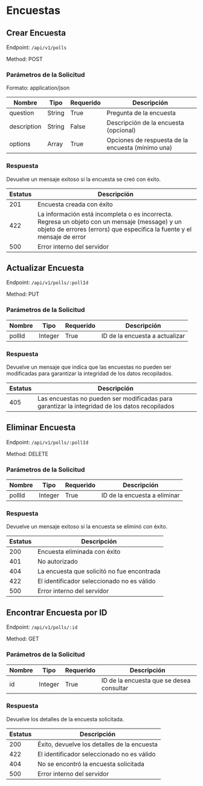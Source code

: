 # Encuestas

## Crear Encuesta

Endpoint: `/api/v1/polls`

Method: POST

### Parámetros de la Solicitud

Formato: application/json

| Nombre      | Tipo   | Requerido | Descripción                                    |
| ----------- | ------ | --------- | ---------------------------------------------- |
| question    | String | True      | Pregunta de la encuesta                        |
| description | String | False     | Descripción de la encuesta (opcional)          |
| options     | Array  | True      | Opciones de respuesta de la encuesta (mínimo una) |

### Respuesta

Devuelve un mensaje exitoso si la encuesta se creó con éxito.

| Estatus | Descripción                              |
| ------- | ---------------------------------------- |
| 201     | Encuesta creada con éxito                |
| 422     | La información está incompleta o es incorrecta. Regresa un objeto con un mensaje (message) y un objeto de errores (errors) que especifica la fuente y el mensaje de error |
| 500     | Error interno del servidor               |

<div style="page-break-after: always;"></div>

## Actualizar Encuesta

Endpoint: `/api/v1/polls/:pollId`

Method: PUT

### Parámetros de la Solicitud

| Nombre  | Tipo   | Requerido | Descripción                                    |
| ------- | ------ | --------- | ---------------------------------------------- |
| pollId  | Integer | True      | ID de la encuesta a actualizar                 |

### Respuesta

Devuelve un mensaje que indica que las encuestas no pueden ser modificadas para garantizar la integridad de los datos recopilados.

| Estatus | Descripción                              |
| ------- | ---------------------------------------- |
| 405     | Las encuestas no pueden ser modificadas para garantizar la integridad de los datos recopilados |

<div style="page-break-after: always;"></div>

## Eliminar Encuesta

Endpoint: `/api/v1/polls/:pollId`

Method: DELETE

### Parámetros de la Solicitud

| Nombre  | Tipo   | Requerido | Descripción                                    |
| ------- | ------ | --------- | ---------------------------------------------- |
| pollId  | Integer | True      | ID de la encuesta a eliminar                   |

### Respuesta

Devuelve un mensaje exitoso si la encuesta se eliminó con éxito.

| Estatus | Descripción                              |
| ------- | ---------------------------------------- |
| 200     | Encuesta eliminada con éxito            |
| 401     | No autorizado                            |
| 404     | La encuesta que solicitó no fue encontrada |
| 422     | El identificador seleccionado no es válido |
| 500     | Error interno del servidor               |

<div style="page-break-after: always;"></div>

## Encontrar Encuesta por ID

Endpoint: `/api/v1/polls/:id`

Method: GET

### Parámetros de la Solicitud

| Nombre  | Tipo   | Requerido | Descripción                                    |
| ------- | ------ | --------- | ---------------------------------------------- |
| id      | Integer | True      | ID de la encuesta que se desea consultar       |

### Respuesta

Devuelve los detalles de la encuesta solicitada.

| Estatus | Descripción                              |
| ------- | ---------------------------------------- |
| 200     | Éxito, devuelve los detalles de la encuesta |
| 422     | El identificador seleccionado no es válido |
| 404     | No se encontró la encuesta solicitada   |
| 500     | Error interno del servidor               |


<div style="page-break-after: always;"></div>
